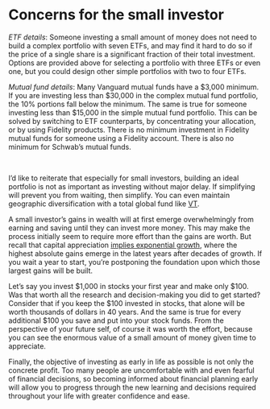 # Concerns for the small investor

_ETF details_: Someone investing a small amount of money does not need to build a complex portfolio with seven ETFs, and may find it hard to do so if the price of a single share is a significant fraction of their total investment. Options are provided above for selecting a portfolio with three ETFs or even one, but you could design other simple portfolios with two to four ETFs.

_Mutual fund details_: Many Vanguard mutual funds have a $3,000 minimum. If you are investing less than $30,000 in the complex mutual fund portfolio, the 10% portions fall below the minimum. The same is true for someone investing less than $15,000 in the simple mutual fund portfolio. This can be solved by switching to ETF counterparts, by concentrating your allocation, or by using Fidelity products. There is no minimum investment in Fidelity mutual funds for someone using a Fidelity account. There is also no minimum for Schwab’s mutual funds.

&nbsp;

I’d like to reiterate that especially for small investors, building an ideal portfolio is not as important as investing without major delay. If simplifying will prevent you from waiting, then simplify. You can even maintain geographic diversification with a total global fund like [VT](https://investor.vanguard.com/etf/profile/VT).

A small investor’s gains in wealth will at first emerge overwhelmingly from earning and saving until they can invest more money. This may make the process initially seem to require more effort than the gains are worth. But recall that capital appreciation [implies exponential growth](https://www.youtube.com/watch?v=4gn4F1VmTvM&ab_channel=ThePlainBagel), where the highest absolute gains emerge in the latest years after decades of growth. If you wait a year to start, you’re postponing the foundation upon which those largest gains will be built.

Let’s say you invest $1,000 in stocks your first year and make only $100. Was that worth all the research and decision-making you did to get started? Consider that if you keep the $100 invested in stocks, that alone will be worth thousands of dollars in 40 years. And the same is true for every additional $100 you save and put into your stock funds. From the perspective of your future self, of course it was worth the effort, because you can see the enormous value of a small amount of money given time to appreciate.

Finally, the objective of investing as early in life as possible is not only the concrete profit. Too many people are uncomfortable with and even fearful of financial decisions, so becoming informed about financial planning early will allow you to progress through the new learning and decisions required throughout your life with greater confidence and ease.
